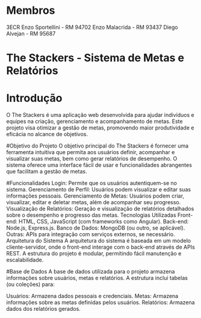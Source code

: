 # Membros

3ECR
Enzo Sportellini  - RM 94702
Enzo Malacrida    - RM 93437
Diego Alvejan     - RM 95687

# The Stackers - Sistema de Metas e Relatórios

# Introdução
O The Stackers é uma aplicação web desenvolvida para ajudar indivíduos e equipes na criação, gerenciamento e acompanhamento de metas. Este projeto visa otimizar a gestão de metas, promovendo maior produtividade e eficácia no alcance de objetivos.

#Objetivo do Projeto
O objetivo principal do The Stackers é fornecer uma ferramenta intuitiva que permita aos usuários definir, acompanhar e visualizar suas metas, bem como gerar relatórios de desempenho. O sistema oferece uma interface fácil de usar e funcionalidades abrangentes que facilitam a gestão de metas.

#Funcionalidades
Login: Permite que os usuários autentiquem-se no sistema.
Gerenciamento de Perfil: Usuários podem visualizar e editar suas informações pessoais.
Gerenciamento de Metas: Usuários podem criar, visualizar, editar e deletar metas, além de acompanhar seu progresso.
Visualização de Relatórios: Geração e visualização de relatórios detalhados sobre o desempenho e progresso das metas.
Tecnologias Utilizadas
Front-end: HTML, CSS, JavaScript (com frameworks como Angular).
Back-end: Node.js, Express.js.
Banco de Dados: MongoDB (ou outro, se aplicável).
Outras: APIs para integração com serviços externos, se necessário.
Arquitetura do Sistema
A arquitetura do sistema é baseada em um modelo cliente-servidor, onde o front-end interage com o back-end através de APIs REST. A estrutura do projeto é modular, permitindo fácil manutenção e escalabilidade.

#Base de Dados
A base de dados utilizada para o projeto armazena informações sobre usuários, metas e relatórios. A estrutura inclui tabelas (ou coleções) para:

Usuários: Armazena dados pessoais e credenciais.
Metas: Armazena informações sobre as metas definidas pelos usuários.
Relatórios: Armazena dados dos relatórios gerados.
